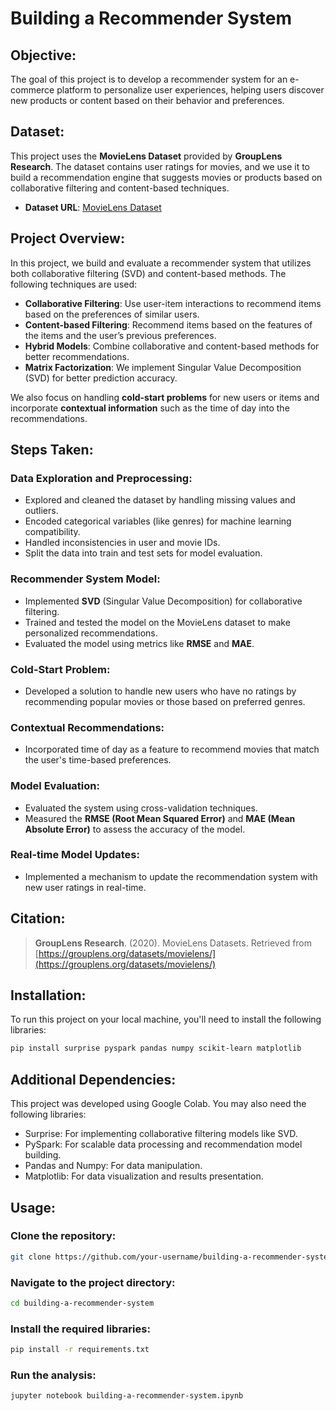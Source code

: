 # Building a Recommender System

## Objective:
The goal of this project is to develop a recommender system for an e-commerce platform to personalize user experiences, helping users discover new products or content based on their behavior and preferences.

## Dataset:
This project uses the **MovieLens Dataset** provided by **GroupLens Research**. The dataset contains user ratings for movies, and we use it to build a recommendation engine that suggests movies or products based on collaborative filtering and content-based techniques.

- **Dataset URL**: [MovieLens Dataset](https://grouplens.org/datasets/movielens/)

## Project Overview:
In this project, we build and evaluate a recommender system that utilizes both collaborative filtering (SVD) and content-based methods. The following techniques are used:

- **Collaborative Filtering**: Use user-item interactions to recommend items based on the preferences of similar users.
- **Content-based Filtering**: Recommend items based on the features of the items and the user’s previous preferences.
- **Hybrid Models**: Combine collaborative and content-based methods for better recommendations.
- **Matrix Factorization**: We implement Singular Value Decomposition (SVD) for better prediction accuracy.

We also focus on handling **cold-start problems** for new users or items and incorporate **contextual information** such as the time of day into the recommendations.

## Steps Taken:

### Data Exploration and Preprocessing:
- Explored and cleaned the dataset by handling missing values and outliers.
- Encoded categorical variables (like genres) for machine learning compatibility.
- Handled inconsistencies in user and movie IDs.
- Split the data into train and test sets for model evaluation.

### Recommender System Model:
- Implemented **SVD** (Singular Value Decomposition) for collaborative filtering.
- Trained and tested the model on the MovieLens dataset to make personalized recommendations.
- Evaluated the model using metrics like **RMSE** and **MAE**.

### Cold-Start Problem:
- Developed a solution to handle new users who have no ratings by recommending popular movies or those based on preferred genres.

### Contextual Recommendations:
- Incorporated time of day as a feature to recommend movies that match the user's time-based preferences.

### Model Evaluation:
- Evaluated the system using cross-validation techniques.
- Measured the **RMSE (Root Mean Squared Error)** and **MAE (Mean Absolute Error)** to assess the accuracy of the model.

### Real-time Model Updates:
- Implemented a mechanism to update the recommendation system with new user ratings in real-time.

## Citation:
> **GroupLens Research**. (2020). MovieLens Datasets. Retrieved from [https://grouplens.org/datasets/movielens/](https://grouplens.org/datasets/movielens/)

## Installation:
To run this project on your local machine, you'll need to install the following libraries:

```bash
pip install surprise pyspark pandas numpy scikit-learn matplotlib
```

## Additional Dependencies:
This project was developed using Google Colab. You may also need the following libraries:

  - Surprise: For implementing collaborative filtering models like SVD.
  - PySpark: For scalable data processing and recommendation model building.
  - Pandas and Numpy: For data manipulation.
  - Matplotlib: For data visualization and results presentation.

## Usage:
### Clone the repository:
```bash
git clone https://github.com/your-username/building-a-recommender-system.git
```

### Navigate to the project directory:
```bash
cd building-a-recommender-system
```

### Install the required libraries:
```bash
pip install -r requirements.txt
```

### Run the analysis:
```bash
jupyter notebook building-a-recommender-system.ipynb
```
